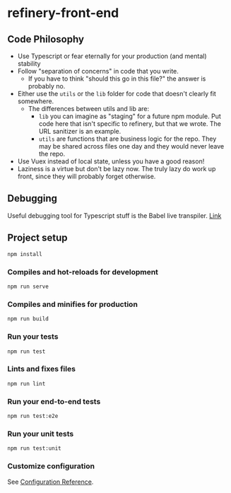 # refinery-front-end

## Code Philosophy

- Use Typescript or fear eternally for your production (and mental) stability
- Follow "separation of concerns" in code that you write.
  - If you have to think "should this go in this file?" the answer is probably no.
- Either use the `utils` or the `lib` folder for code that doesn't clearly fit somewhere.
  - The differences between utils and lib are:
    - `lib` you can imagine as "staging" for a future npm module. Put code here that isn't specific to refinery, but that we wrote. The URL sanitizer is an example.
    - `utils` are functions that are business logic for the repo. They may be shared across files one day and they would never leave the repo.
- Use Vuex instead of local state, unless you have a good reason!
- Laziness is a virtue but don't be lazy now. The truly lazy do work up front, since they will probably forget otherwise.


## Debugging

Useful debugging tool for Typescript stuff is the Babel live transpiler.
[Link](https://babeljs.io/en/repl#?babili=false&browsers=&build=&builtIns=false&spec=false&loose=false&code_lz=JYWwDg9gTgLgBAbzgYSgUwIYzQUQDZohoB2MANHAGoByEAJmnAL5wBmUEIcA5AG4CuabgG4AUKEixEKTpGIlycAAocwFSoOZsOXPoIC0YVWlgBPfQwDG0LNBHjw0eAjwZiAc34Z3aACoQAQUs0ABk3dwBZDDAWdk4eAAEAehhTMDQAZySjCAArNEsYfTQ6YBhofVT0jPsJJzgg3FLyqG147mTrR3lSLOROEAhiJMacZugAOgEhMTqpBDGy6BUIMAzYnUSUtMykrrkFSp2asVEE_u6FUUtXDIy4ACU0VmB5KFN-hkWWuDQAD2wxDo9w0jAQojgcASKzAAAokOgAI78YDoOgALjgMCgmiYAEo4EZgLwsIwSksoDCMgBCTHfZaqe4AHzgxH4eDwp0hYH4ACM8MBLHB0ECTPSoLCCeDIZDrMQMvAcms4ABeLEAC2AGQm5JaVK5MqSSTgAElWHAAO6MOhDbjwdUYXiMEkCuhwBWkijYDkaxj8DImCYQmXAc2w6lKjJS4My4VoGD8KDEOCwmOxuAAHnVAGYAHz9dlu4gQeClDJgVymODWBi_cZQCYZpI53NpyF4sSxpiiNNGuC-dWMABE6AVQ7gWt-TveME1Hl-f2CYHgwDdbjdrg8E1NMG49yHs8Yo5g44g5sPcAgvPyhSDsblCsQq4om_cFAmH-PLDVkYNkL7A6TpOGT8OkrTuBwdxwLy_DwO4QzEBgcAEI6jBlGw0CshAFrbjgTqkF4HJVrCoaWowGB0GucAAExAgSVqWsAPryCUWIQHANpwG4cA4GyXB4BAEAANagb2xohMAQnDpOs5AcmF4kPwIDjq8l5QAwrSsJhF4gNEYCvO4bGWtAQnbr4xyWFAwDLoxPqmGgPoZOxxbwBg7AYKucDoniaYPvAurQGEHheD4qrIeEqoqmqdr_LucAAPw8NgALcF54XBd4fiBMEQWRNEADar4ALp_tWQyPhgwRUmF0rptwAVQPoq7cJiAAGDX6DixD6K4IC8nQGBNcQPJFAAJAgq5MK1ZBtr6RCYtwgzFkJHncDN6bpe4mINblIVoOt6YfhMx5pkwpXoAmSYprNfYJDAGRNe4xboLNGajPWs2Qh1q4qgglVoFS-X1fWTV0NwRXdhtkKvr9_1UhMr6Q1Dh5ELDVWMhMKNoEjG1yoCMBowDGN4woOPpkMhPw0MZP_q2sYdsG3bBjy_KCnGooSuqmKoJg2D4IQCh4piND0GCaYXYmyaphtGalLw1a3BkKojs8rwmOYNZoMUIN4x5byMXQs76PoACMAAMZtgcEpBDnTUMILJ2oihp4qSjTmZJHLdvtp2zCiEz_ySKWzwYOy8BPC8bwfKL4piEAA&debug=false&forceAllTransforms=false&shippedProposals=false&circleciRepo=&evaluate=false&fileSize=false&timeTravel=false&sourceType=module&lineWrap=true&presets=es2017%2Cstage-2%2Cstage-3%2Ctypescript&prettier=true&targets=Node-8.9&version=7.4.5&externalPlugins=%40babel%2Fplugin-transform-typescript%407.4.5%2Cbabel-plugin-transform-vue-jsx%403.7.0)

## Project setup
```
npm install
```

### Compiles and hot-reloads for development
```
npm run serve
```

### Compiles and minifies for production
```
npm run build
```

### Run your tests
```
npm run test
```

### Lints and fixes files
```
npm run lint
```

### Run your end-to-end tests
```
npm run test:e2e
```

### Run your unit tests
```
npm run test:unit
```

### Customize configuration
See [Configuration Reference](https://cli.vuejs.org/config/).
